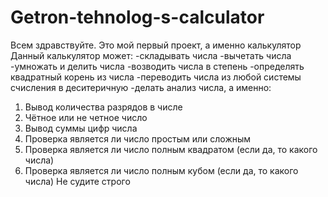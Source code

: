# Getron-tehnolog-s-calculator
Всем здравствуйте. Это мой первый проект, а именно калькулятор
Данный калькулятор может:
-складывать числа
-вычетать числа
-умножать и делить числа
-возводить числа в степень
-определять квадратный корень из числа
-переводить числа из любой системы счисления в деситеричную
-делать анализ числа, а именно:
1) Вывод количества разрядов в числе
2) Чётное или не четное число
3) Вывод суммы цифр числа
4) Проверка является ли число простым или сложным
5) Проверка является ли число полным квадратом (если да, то какого числа)
6) Проверка является ли число полным кубом (если да, то какого числа)
Не судите строго
